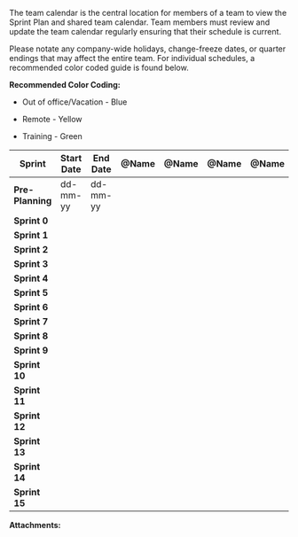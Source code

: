 The team calendar is the central location for members of a team to view the Sprint Plan and shared team calendar. Team members must review and update the team calendar regularly ensuring that their schedule is current.

Please notate any company-wide holidays, change-freeze dates, or quarter endings that may affect the entire team. For individual schedules, a recommended color coded guide is found below. 

**Recommended Color Coding:**

*   Out of office/Vacation - Blue
*   Remote - Yellow
    
*   Training - Green

|   **Sprint**   |   **Start Date**   |   **End Date**   |   @Name   |   @Name   |   @Name   |   @Name   |   @Name   |   @Name   |
| --- | --- | --- | --- | --- | --- | --- | --- | --- |
|   **Pre-Planning**   |   dd-mm-yy   |   dd-mm-yy   |         |         |         |         |         |         |
|   **Sprint 0**   |         |         |         |         |         |         |         |         |
|   **Sprint 1**   |         |         |         |         |         |         |         |         |
|   **Sprint 2**   |         |         |         |         |         |         |         |         |
|   **Sprint 3**   |         |         |         |         |         |         |         |         |
|   **Sprint 4**   |         |         |         |         |         |         |         |         |
|   **Sprint 5**   |         |         |         |         |         |         |         |         |
|   **Sprint 6**   |         |         |         |         |         |         |         |         |
|   **Sprint 7**   |         |         |         |         |         |         |         |         |
|   **Sprint 8**   |         |         |         |         |         |         |         |         |
|   **Sprint 9**   |         |         |         |         |         |         |         |         |
|   **Sprint 10**   |         |         |         |         |         |         |         |         |
|   **Sprint 11**   |         |         |         |         |         |         |         |         |
|   **Sprint 12**   |         |         |         |         |         |         |         |         |
|   **Sprint 13**   |         |         |         |         |         |         |         |         |
|   **Sprint 14**   |         |         |         |         |         |         |         |         |
|   **Sprint 15**   |         |         |         |         |         |         |         |         |

 **Attachments:** 


